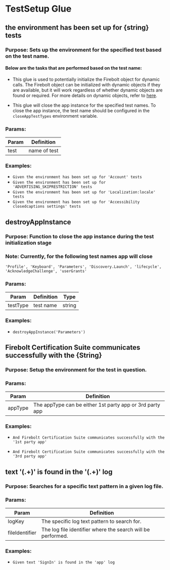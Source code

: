 # TestSetup Glue

## the environment has been set up for {string} tests

### Purpose: Sets up the environment for the specified test based on the test name.

#### Below are the tasks that are performed based on the test name:

- This glue is used to potentially initialize the Firebolt object for dynamic calls. The Firebolt object can be initialized with dynamic objects if they are available, but it will work regardless of whether dynamic objects are found or required. For more details on dynamic objects, refer to [here](../../fixtures/docs/dynamicObjects.md/#firebolt-object).

- This glue will close the app instance for the specified test names. To close the app instance, the test name should be configured in the `closeAppTestTypes` environment variable.

### Params:

| Param | Definition   |
| ----- | ------------ |
| test  | name of test |

### Examples:

- `Given the environment has been set up for 'Account' tests`
- `Given the environment has been set up for 'ADVERTISING_SKIPRESTRICTION' tests`
- `Given the environment has been set up for 'Localization:locale' tests`
- `Given the environment has been set up for 'Accessibility closedcaptions settings' tests`



## destroyAppInstance

### Purpose: Function to close the app instance during the test initialization stage
### Note: Currently, for the following test names app will close

`'Profile', 'Keyboard', 'Parameters', 'Discovery.Launch',
'lifecycle', 'AcknowledgeChallenge', 'userGrants'`

### Params:
| Param | Definition| Type |
| --- | --- | --- |
| testType | test name | string |

### Examples:
* `destroyAppInstance('Parameters')`


## Firebolt Certification Suite communicates successfully with the {String}

### Purpose: Setup the environment for the test in question.

### Params:
| Param | Definition|
| --- | --- |
| appType | The appType can be either 1st party app or 3rd party app |

### Examples:
* `And Firebolt Certification Suite communicates successfully with the '1st party app'`

* `And Firebolt Certification Suite communicates successfully with the '3rd party app'`

## text '(.+)' is found in the '(.+)' log

### Purpose: Searches for a specific text pattern in a given log file.

### Params:
| Param | Definition|
| --- | --- |
| logKey | The specific log text pattern to search for. |
| fileIdentifier| The log file identifier where the search will be performed. |

### Examples:
* `Given text 'SignIn' is found in the 'app' log`